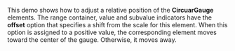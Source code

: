 This demo shows how to&nbsp;adjust a&nbsp;relative position of&nbsp;the **CircuarGauge** elements. The range container, value and subvalue indicators have the **offset** option that specifies a&nbsp;shift from the scale for this element. When this option is&nbsp;assigned to&nbsp;a&nbsp;positive value, the corresponding element moves toward the center of&nbsp;the gauge. Otherwise, it&nbsp;moves away.